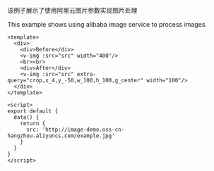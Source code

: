 该例子展示了使用阿里云图片参数实现图片处理

This example shows using alibaba image service to process images.

```vue
<template>
  <div>
    <div>Before</div>
    <v-img :src="src" width="400"/>
    <br><br>
    <div>After</div>
    <v-img :src="src" extra-query="crop,x_4,y_-50,w_100,h_100,g_center" width="100"/>
  </div>
</template>

<script>
export default {
  data() {
    return {
      src: 'http://image-demo.oss-cn-hangzhou.aliyuncs.com/example.jpg'
    }
  }
}
</script>
```
